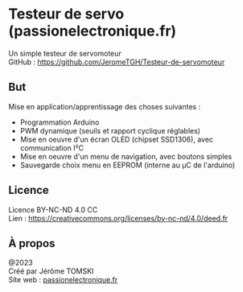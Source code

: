 # Testeur de servo (passionelectronique.fr)

Un simple testeur de servomoteur<br />
GitHub : https://github.com/JeromeTGH/Testeur-de-servomoteur


## But

Mise en application/apprentissage des choses suivantes :<br />

- Programmation Arduino
- PWM dynamique (seuils et rapport cyclique réglables)
- Mise en oeuvre d'un écran OLED (chipset SSD1306), avec communication I²C
- Mise en oeuvre d'un menu de navigation, avec boutons simples
- Sauvegarde choix menu en EEPROM (interne au µC de l'arduino)


## Licence

Licence BY-NC-ND 4.0 CC<br />
Lien : https://creativecommons.org/licenses/by-nc-nd/4.0/deed.fr


## À propos

@2023<br />
Créé par Jérôme TOMSKI<br />
Site web : [passionelectronique.fr](https://passionelectronique.fr/)